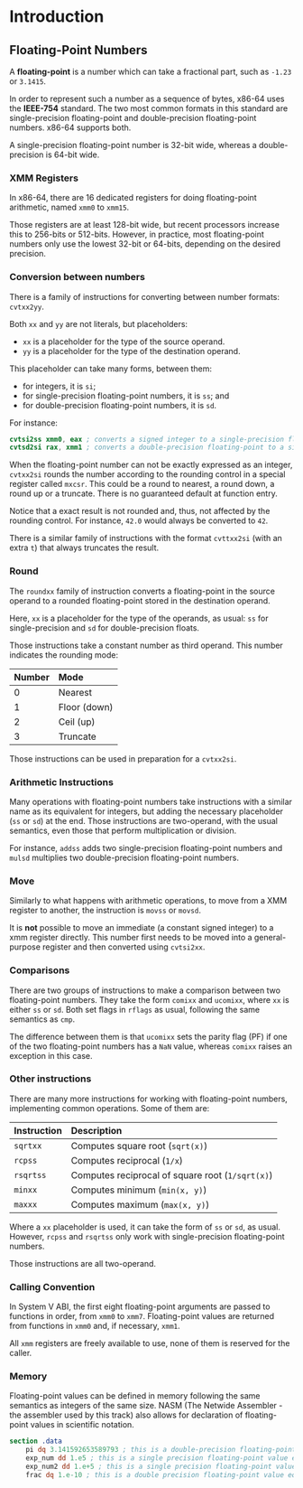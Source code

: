 # Introduction

## Floating-Point Numbers

A **floating-point** is a number which can take a fractional part, such as `-1.23` or `3.1415`.

In order to represent such a number as a sequence of bytes, x86-64 uses the **IEEE-754** standard.
The two most common formats in this standard are single-precision floating-point and double-precision floating-point numbers.
x86-64 supports both.

A single-precision floating-point number is 32-bit wide, whereas a double-precision is 64-bit wide.

### XMM Registers

In x86-64, there are 16 dedicated registers for doing floating-point arithmetic, named `xmm0` to `xmm15`.

Those registers are at least 128-bit wide, but recent processors increase this to 256-bits or 512-bits.
However, in practice, most floating-point numbers only use the lowest 32-bit or 64-bits, depending on the desired precision.

### Conversion between numbers

There is a family of instructions for converting between number formats: `cvtxx2yy`.

Both `xx` and `yy` are not literals, but placeholders:

- `xx` is a placeholder for the type of the source operand.
- `yy` is a placeholder for the type of the destination operand.

This placeholder can take many forms, between them:

- for integers, it is `si`;
- for single-precision floating-point numbers, it is `ss`; and
- for double-precision floating-point numbers, it is `sd`.

For instance:

```nasm
cvtsi2ss xmm0, eax ; converts a signed integer to a single-precision floating-point
cvtsd2si rax, xmm1 ; converts a double-precision floating-point to a signed integer
```

When the floating-point number can not be exactly expressed as an integer, `cvtxx2si` rounds the number according to the rounding control in a special register called `mxcsr`.
This could be a round to nearest, a round down, a round up or a truncate.
There is no guaranteed default at function entry.

Notice that a exact result is not rounded and, thus, not affected by the rounding control.
For instance, `42.0` would always be converted to `42`.

There is a similar family of instructions with the format `cvttxx2si` (with an extra `t`) that always truncates the result.

### Round

The `roundxx` family of instruction converts a floating-point in the source operand to a rounded floating-point stored in the destination operand.

Here, `xx` is a placeholder for the type of the operands, as usual: `ss` for single-precision and `sd` for double-precision floats.

Those instructions take a constant number as third operand.
This number indicates the rounding mode:

| Number | Mode         |
|:-------|:-------------|
| 0      | Nearest      |
| 1      | Floor (down) |
| 2      | Ceil (up)    |
| 3      | Truncate     |

Those instructions can be used in preparation for a `cvtxx2si`.

### Arithmetic Instructions

Many operations with floating-point numbers take instructions with a similar name as its equivalent for integers, but adding the necessary placeholder (`ss` or `sd`) at the end.
Those instructions are two-operand, with the usual semantics, even those that perform multiplication or division.

For instance, `addss` adds two single-precision floating-point numbers and `mulsd` multiplies two double-precision floating-point numbers.

### Move

Similarly to what happens with arithmetic operations, to move from a XMM register to another, the instruction is `movss` or `movsd`.

It is **not** possible to move an immediate (a constant signed integer) to a xmm register directly.
This number first needs to be moved into a general-purpose register and then converted using `cvtsi2xx`.

### Comparisons

There are two groups of instructions to make a comparison between two floating-point numbers.
They take the form `comixx` and `ucomixx`, where `xx` is either `ss` or `sd`.
Both set flags in `rflags` as usual, following the same semantics as `cmp`.

The difference between them is that `ucomixx` sets the parity flag (PF) if one of the two floating-point numbers has a `NaN` value, whereas `comixx` raises an exception in this case.

### Other instructions

There are many more instructions for working with floating-point numbers, implementing common operations.
Some of them are:

| Instruction | Description                                      |
|:------------|:-------------------------------------------------|
| `sqrtxx`    | Computes square root (`sqrt(x)`)                 |
| `rcpss`     | Computes reciprocal (`1/x`)                      |
| `rsqrtss`   | Computes reciprocal of square root (`1/sqrt(x)`) |
| `minxx`     | Computes minimum (`min(x, y)`)                   |
| `maxxx`     | Computes maximum (`max(x, y)`)                   |

Where a `xx` placeholder is used, it can take the form of `ss` or `sd`, as usual.
However, `rcpss` and `rsqrtss` only work with single-precision floating-point numbers.

Those instructions are all two-operand.

### Calling Convention

In System V ABI, the first eight floating-point arguments are passed to functions in order, from `xmm0` to `xmm7`.
Floating-point values are returned from functions in `xmm0` and, if necessary, `xmm1`.

All `xmm` registers are freely available to use, none of them is reserved for the caller.

### Memory

Floating-point values can be defined in memory following the same semantics as integers of the same size.
NASM (The Netwide Assembler - the assembler used by this track) also allows for declaration of floating-point values in scientific notation.

```nasm
section .data
    pi dq 3.141592653589793 ; this is a double-precision floating-point value
    exp_num dd 1.e5 ; this is a single precision floating-point value equal to 1 * 10⁵
    exp_num2 dd 1.e+5 ; this is a single precision floating-point value equal to 1 * 10⁵
    frac dq 1.e-10 ; this is a double precision floating-point value equal to 1 * 10⁻¹⁰, ie, 0.0000000001
```
